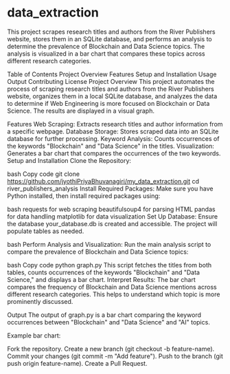 # data_extraction 

This project scrapes research titles and authors from the River Publishers website, stores them in an SQLite database, and performs an analysis to determine the prevalence of Blockchain and Data Science topics. The analysis is visualized in a bar chart that compares these topics across different research categories.

Table of Contents
Project Overview
Features
Setup and Installation
Usage
Output
Contributing
License
Project Overview
This project automates the process of scraping research titles and authors from the River Publishers website, organizes them in a local SQLite database, and analyzes the data to determine if Web Engineering is more focused on Blockchain or Data Science. The results are displayed in a visual graph.

Features
Web Scraping: Extracts research titles and author information from a specific webpage.
Database Storage: Stores scraped data into an SQLite database for further processing.
Keyword Analysis: Counts occurrences of the keywords "Blockchain" and "Data Science" in the titles.
Visualization: Generates a bar chart that compares the occurrences of the two keywords.
Setup and Installation
Clone the Repository:

bash
Copy code
git clone https://github.com/jyothiPriyaBhuvanagiri/my_data_extraction.git
cd river_publishers_analysis
Install Required Packages: Make sure you have Python installed, then install required packages using:

bash
requests for web scraping
beautifulsoup4 for parsing HTML
pandas for data handling
matplotlib for data visualization
Set Up Database: Ensure the database your_database.db is created and accessible. The project will populate tables as needed.

bash
Perform Analysis and Visualization: Run the main analysis script to compare the prevalence of Blockchain and Data Science topics:

bash
Copy code
python graph.py
This script fetches the titles from both tables, counts occurrences of the keywords "Blockchain" and "Data Science," and displays a bar chart.
Interpret Results: The bar chart compares the frequency of Blockchain and Data Science mentions across different research categories. This helps to understand which topic is more prominently discussed.

Output
The output of graph.py is a bar chart comparing the keyword occurrences between "Blockchain" and "Data Science" and "AI" topics.

Example bar chart:


Fork the repository.
Create a new branch (git checkout -b feature-name).
Commit your changes (git commit -m "Add feature").
Push to the branch (git push origin feature-name).
Create a Pull Request.